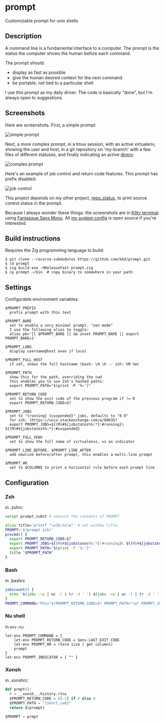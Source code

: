 # prompt

Customizable prompt for unix shells

## Description

A command line is a fundamental interface to a computer.
The prompt is the status the computer shows the human before each command.

The prompt should:

- display as fast as possible
- give the human desired context for the next command
- be portable, not tied to a particular shell

I use this prompt as my daily driver.
The code is basically "done", but I'm always open to suggestions.

## Screenshots

Here are screenshots. First, a simple prompt:

![simple prompt](../media/short.png?raw=true)

Next, a more complex prompt, in a tmux session, with an active virtualenv, showing the user and host, in a git repository on 'my-branch' with a few files of different statuses, and finally indicating an active [direnv](https://direnv.net/).

![complex prompt](../media/long.png?raw=true)

Here's an example of job control and return code features.
This prompt has prefix disabled:

![job control](../media/jobs.png?raw=true)

This project depends on my other project, [repo_status](https://github.com/kbd/repo_status), to print source control status in the prompt.

Because I always wonder these things: the screenshots are in [Kitty terminal](https://sw.kovidgoyal.net/kitty/) using [Fantasque Sans Mono](https://github.com/belluzj/fantasque-sans).
All [my system config](https://github.com/kbd/setup) is open source if you're interested.

## Build instructions

Requires the Zig programming language to build:

```shell
$ git clone --recurse-submodules https://github.com/kbd/prompt.git
$ cd prompt
$ zig build-exe -OReleaseFast prompt.zig
$ cp prompt ~/bin  # copy binary to somewhere in your path
```

## Settings

Configurable environment variables:

```
$PROMPT_PREFIX
  prefix prompt with this text

$PROMPT_BARE
  set to enable a very minimal prompt. "zen mode"
  I use the following alias to toggle:
  alias pb='[[ $PROMPT_BARE ]] && unset PROMPT_BARE || export PROMPT_BARE=1'

$PROMPT_LONG
  display username@host even if local

$PROMPT_FULL_HOST
  if set, shows the full hostname (bash: \H \h -- zsh: %M %m)

$PROMPT_PATH
  show this for the path, overriding the cwd
  this enables you to use Zsh's hashed paths:
  export PROMPT_PATH="$(print -P '%~')"

$PROMPT_RETURN_CODE
  set to show the exit code of the previous program if != 0
  export PROMPT_RETURN_CODE=$?

$PROMPT_JOBS
  set to "{running} {suspended}" jobs, defaults to "0 0"
  for zsh: (https://unix.stackexchange.com/a/68635)
  export PROMPT_JOBS=${(M)#${jobstates%%:*}:#running}\ ${(M)#${jobstates%%:*}:#suspended}

$PROMPT_FULL_VENV
  set to show the full name of virtualenvs, vs an indicator

$PROMPT_LINE_BEFORE, $PROMPT_LINE_AFTER
  add newline before/after prompt, this enables a multi-line prompt

$PROMPT_HR
  set to $COLUMNS to print a horizontal rule before each prompt line
```

## Configuration

### Zsh

in .zshrc:

```zsh
setopt prompt_subst # execute the contents of PROMPT

alias title='printf "\e]0;%s\a"' # set window title
PROMPT='$(prompt zsh)'
precmd() {
  export PROMPT_RETURN_CODE=$?
  export PROMPT_JOBS=${(M)#${jobstates%%:*}:#running}\ ${(M)#${jobstates%%:*}:#suspended}
  export PROMPT_PATH="$(print -P '%~')"
  title "$PROMPT_PATH"
}
```

### Bash

in .bashrc

```bash
jobscount() {
  echo "$(jobs -rp | wc -l | tr -d ' ') $(jobs -sp | wc -l | tr -d ' ')"
}
PROMPT_COMMAND='PS1="$(PROMPT_RETURN_CODE=$? PROMPT_PATH="\w" PROMPT_JOBS="$(jobscount)" prompt bash)"'
```

### Nu shell

in `env.nu`:

```nu
let-env PROMPT_COMMAND = {
    let-env PROMPT_RETURN_CODE = $env.LAST_EXIT_CODE
    let-env PROMPT_HR = (term size | get columns)
    prompt
}
let-env PROMPT_INDICATOR = { "" }
```

### Xonsh

in .xonshrc:

```python
def prmpt():
  r = __xonsh__.history.rtns
  $PROMPT_RETURN_CODE = r[-1] if r else 0
  $PROMPT_PATH = "{short_cwd}"
  return $(prompt)

$PROMPT = prmpt
```
